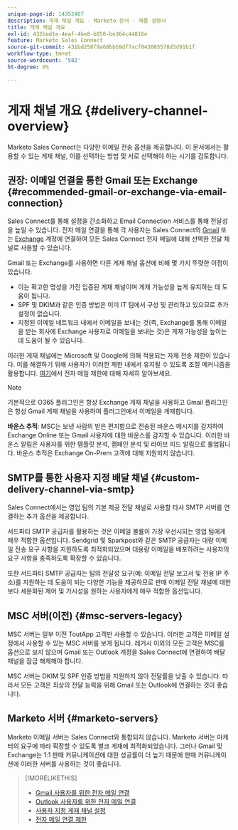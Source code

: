 ```yaml
---
unique-page-id: 14352407
description: 게재 채널 개요 - Marketo 문서 - 제품 설명서
title: 게재 채널 개요
exl-id: 432bad1e-4eaf-4be8-b856-be364c44816e
feature: Marketo Sales Connect
source-git-commit: 431bd258f9a68bbb9df7acf043085578d3d91b1f
workflow-type: tm+mt
source-wordcount: '582'
ht-degree: 0%

---
```


# 게재 채널 개요 {#delivery-channel-overview}

Marketo Sales Connect는 다양한 이메일 전송 옵션을 제공합니다. 이 문서에서는 활용할 수 있는 게재 채널, 이를 선택하는 방법 및 서로 선택해야 하는 시기를 검토합니다.

## 권장: 이메일 연결을 통한 Gmail 또는 Exchange {#recommended-gmail-or-exchange-via-email-connection}

Sales Connect를 통해 설정을 간소화하고 Email Connection 서비스를 통해 전달성을 높일 수 있습니다. 전자 메일 연결을 통해 각 사용자는 Sales Connect의 [Gmail](/help/marketo/product-docs/marketo-sales-connect/email-plugins/gmail/email-connection-for-gmail-users.md) 또는 [Exchange](/help/marketo/product-docs/marketo-sales-connect/email-plugins/msc-for-outlook/email-connection-for-outlook-users.md) 계정에 연결하여 모든 Sales Connect 전자 메일에 대해 선택한 전달 채널로 사용할 수 있습니다.

Gmail 또는 Exchange를 사용하면 다른 게재 채널 옵션에 비해 몇 가지 뚜렷한 이점이 있습니다.

* 이는 확고한 명성을 가진 입증된 게재 채널이며 게재 가능성을 높게 유지하는 데 도움이 됩니다.
* SPF 및 DKIM과 같은 인증 방법은 이미 IT 팀에서 구성 및 관리하고 있으므로 추가 설정이 없습니다.
* 지정된 이메일 네트워크 내에서 이메일을 보내는 것(즉, Exchange를 통해 이메일을 받는 회사에 Exchange 사용자로 이메일을 보내는 것)은 게재 가능성을 높이는 데 도움이 될 수 있습니다.

이러한 게재 채널에는 Microsoft 및 Google에 의해 적용되는 자체 전송 제한이 있습니다. 이를 해결하기 위해 사용자가 이러한 제한 내에서 유지될 수 있도록 조절 메커니즘을 활용합니다. [여기](/help/marketo/product-docs/marketo-sales-connect/email/email-delivery/email-connection-throttling.md)에서 전자 메일 제한에 대해 자세히 알아보세요.

>[!NOTE]
>
>기본적으로 O365 플러그인은 항상 Exchange 게재 채널을 사용하고 Gmail 플러그인은 항상 Gmail 게재 채널을 사용하여 플러그인에서 이메일을 게재합니다.

**바운스 추적**: MSC는 보낸 사람의 받은 편지함으로 전송된 바운스 메시지를 감지하여 Exchange Online 또는 Gmail 사용자에 대한 바운스를 감지할 수 있습니다. 이러한 바운스 알림은 사용자를 위한 템플릿 분석, 캠페인 분석 및 라이브 피드 알림으로 롤업됩니다. 바운스 추적은 Exchange On-Prem 고객에 대해 지원되지 않습니다.

## SMTP를 통한 사용자 지정 배달 채널 {#custom-delivery-channel-via-smtp}

Sales Connect에서는 영업 팀의 기본 제공 전달 채널로 사용할 타사 SMTP 서버를 연결하는 추가 옵션을 제공합니다.

서드파티 SMTP 공급자를 활용하는 것은 이메일 볼륨이 가장 우선시되는 영업 팀에게 매우 적합한 옵션입니다. Sendgrid 및 Sparkpost와 같은 SMTP 공급자는 대량 이메일 전송 요구 사항을 지원하도록 최적화되었으며 대용량 이메일을 배포하려는 사용자의 요구 사항을 충족하도록 확장할 수 있습니다.

또한 서드파티 SMTP 공급자는 팀의 전달성 요구(예: 이메일 전달 보고서 및 전용 IP 주소)를 지원하는 데 도움이 되는 다양한 기능을 제공하므로 판매 이메일 전달 채널에 대한 보다 세분화된 제어 및 가시성을 원하는 사용자에게 매우 적합한 옵션입니다.

## MSC 서버(이전) {#msc-servers-legacy}

MSC 서버는 일부 이전 ToutApp 고객만 사용할 수 있습니다. 이러한 고객은 이메일 설정에서 사용할 수 있는 MSC 서버를 보게 됩니다. 레거시 이외의 모든 고객은 MSC를 옵션으로 보지 않으며 Gmail 또는 Outlook 계정을 Sales Connect에 연결하여 배달 채널을 잠금 해제해야 합니다.

MSC 서버는 DKIM 및 SPF 인증 방법을 지원하지 않아 전달률을 낮출 수 있습니다. 따라서 모든 고객은 최상의 전달 능력을 위해 Gmail 또는 Outlook에 연결하는 것이 좋습니다.

## Marketo 서버 {#marketo-servers}

Marketo 이메일 서버는 Sales Connect와 통합되지 않습니다. Marketo 서버는 마케터의 요구에 따라 확장할 수 있도록 벌크 게재에 최적화되었습니다. 그러나 Gmail 및 Exchange는 1:1 판매 커뮤니케이션에 대한 성공률이 더 높기 때문에 판매 커뮤니케이션에 이러한 서버를 사용하는 것이 좋습니다.

>[!MORELIKETHIS]
>
>* [Gmail 사용자를 위한 전자 메일 연결](/help/marketo/product-docs/marketo-sales-connect/email-plugins/gmail/email-connection-for-gmail-users.md)
>* [Outlook 사용자를 위한 전자 메일 연결](/help/marketo/product-docs/marketo-sales-connect/email-plugins/msc-for-outlook/email-connection-for-outlook-users.md)
>* [사용자 지정 게재 채널 설정](/help/marketo/product-docs/marketo-sales-connect/email/email-delivery/setting-up-a-custom-delivery-channel.md)
>* [전자 메일 연결 제한](/help/marketo/product-docs/marketo-sales-connect/email/email-delivery/email-connection-throttling.md)

